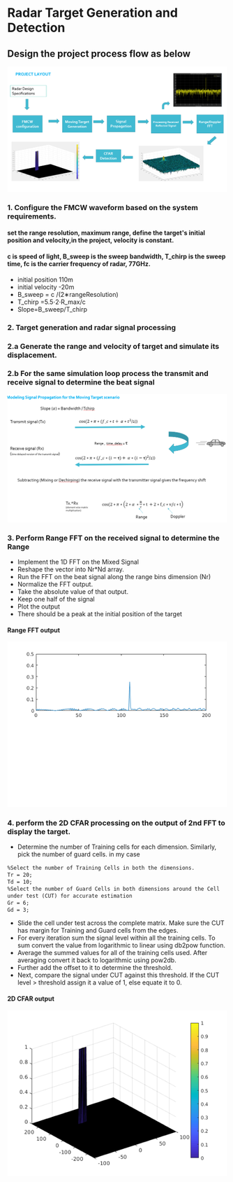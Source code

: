 # Radar Target Generation and Detection

## Design the project process flow as below


![whole porject process](images/project_layout.png)

### 1. Configure the FMCW waveform based on the system requirements.
####     set the range resolution, maximum range, define the target's initial position and velocity,in the project, velocity is constant.
####     c is speed of light, B_sweep is the sweep bandwidth, T_chirp is the sweep time, fc is the carrier frequency of radar, 77GHz.
- initial position 110m
- initial velocity -20m
- B_sweep = c /(2∗rangeResolution)
- T_chirp =5.5⋅2⋅R_max/c
- Slope=B_sweep/T_chirp

### 2. Target generation and radar signal processing
### 2.a Generate the range and velocity of target and simulate its displacement.
### 2.b For the same simulation loop process the transmit and receive signal to determine the beat signal

![Signal Propogation for every time step](images/signal_propagation.png)


### 3. Perform Range FFT on the received signal to determine the Range
- Implement the 1D FFT on the Mixed Signal
- Reshape the vector into Nr*Nd array.
- Run the FFT on the beat signal along the range bins dimension (Nr)
- Normalize the FFT output.
- Take the absolute value of that output.
- Keep one half of the signal
- Plot the output
- There should be a peak at the initial position of the target
#### Range FFT output
![Range FFT](images/Range_FFT.png)

### 4. perform the 2D CFAR processing on the output of 2nd FFT to display the target.
- Determine the number of Training cells for each dimension. Similarly, pick the number of guard cells. in my case
```
%Select the number of Training Cells in both the dimensions.
Tr = 20;
Td = 10;
%Select the number of Guard Cells in both dimensions around the Cell under test (CUT) for accurate estimation
Gr = 6;
Gd = 3;
```
- Slide the cell under test across the complete matrix. Make sure the CUT has margin for Training and Guard cells from the edges.
- For every iteration sum the signal level within all the training cells. To sum convert the value from logarithmic to linear using db2pow function.
- Average the summed values for all of the training cells used. After averaging convert it back to logarithmic using pow2db.
- Further add the offset to it to determine the threshold.
- Next, compare the signal under CUT against this threshold.
If the CUT level > threshold assign it a value of 1, else equate it to 0.

#### 2D CFAR output
![2D_CFAR](images/CFAR.png)